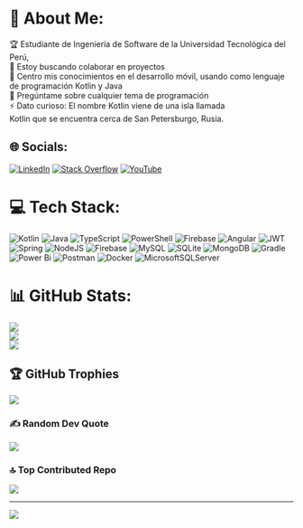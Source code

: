 # 💫 About Me:
🏆 Estudiante de Ingeniería de Software de la Universidad Tecnológica del Perú, <br>
👯 Estoy buscando colaborar en proyectos<br>🌱 Centro mis conocimientos en el desarrollo móvil, usando como lenguaje de programación Kotlin y Java<br>💬 Pregúntame sobre cualquier tema de programación <br>⚡ Dato curioso: El nombre Kotlin viene de una isla llamada <br>      Kotlin que se encuentra cerca de San Petersburgo, Rusia.


## 🌐 Socials:
[![LinkedIn](https://img.shields.io/badge/LinkedIn-%230077B5.svg?logo=linkedin&logoColor=white)](https://linkedin.com/in/josepeca47609b212) [![Stack Overflow](https://img.shields.io/badge/-Stackoverflow-FE7A16?logo=stack-overflow&logoColor=white)](https://stackoverflow.com/users/22206819) [![YouTube](https://img.shields.io/badge/YouTube-%23FF0000.svg?logo=YouTube&logoColor=white)](https://youtube.com/channel/UCZG97cWbovxDqfhLHTfjSmw) 

# 💻 Tech Stack:
![Kotlin](https://img.shields.io/badge/kotlin-%237F52FF.svg?style=for-the-badge&logo=kotlin&logoColor=white) ![Java](https://img.shields.io/badge/java-%23ED8B00.svg?style=for-the-badge&logo=openjdk&logoColor=white) ![TypeScript](https://img.shields.io/badge/typescript-%23007ACC.svg?style=for-the-badge&logo=typescript&logoColor=white) ![PowerShell](https://img.shields.io/badge/PowerShell-%235391FE.svg?style=for-the-badge&logo=powershell&logoColor=white) ![Firebase](https://img.shields.io/badge/firebase-%23039BE5.svg?style=for-the-badge&logo=firebase) ![Angular](https://img.shields.io/badge/angular-%23DD0031.svg?style=for-the-badge&logo=angular&logoColor=white) ![JWT](https://img.shields.io/badge/JWT-black?style=for-the-badge&logo=JSON%20web%20tokens) ![Spring](https://img.shields.io/badge/spring-%236DB33F.svg?style=for-the-badge&logo=spring&logoColor=white) ![NodeJS](https://img.shields.io/badge/node.js-6DA55F?style=for-the-badge&logo=node.js&logoColor=white) ![Firebase](https://img.shields.io/badge/Firebase-039BE5?style=for-the-badge&logo=Firebase&logoColor=white) ![MySQL](https://img.shields.io/badge/mysql-%2300000f.svg?style=for-the-badge&logo=mysql&logoColor=white) ![SQLite](https://img.shields.io/badge/sqlite-%2307405e.svg?style=for-the-badge&logo=sqlite&logoColor=white) ![MongoDB](https://img.shields.io/badge/MongoDB-%234ea94b.svg?style=for-the-badge&logo=mongodb&logoColor=white) ![Gradle](https://img.shields.io/badge/Gradle-02303A.svg?style=for-the-badge&logo=Gradle&logoColor=white) ![Power Bi](https://img.shields.io/badge/power_bi-F2C811?style=for-the-badge&logo=powerbi&logoColor=black) ![Postman](https://img.shields.io/badge/Postman-FF6C37?style=for-the-badge&logo=postman&logoColor=white) ![Docker](https://img.shields.io/badge/docker-%230db7ed.svg?style=for-the-badge&logo=docker&logoColor=white) ![MicrosoftSQLServer](https://img.shields.io/badge/Microsoft%20SQL%20Server-CC2927?style=for-the-badge&logo=microsoft%20sql%20server&logoColor=white)
# 📊 GitHub Stats:
![](https://github-readme-stats.vercel.app/api?username=JoseDPerez11&theme=blue-green&hide_border=false&include_all_commits=false&count_private=false)<br/>
![](https://github-readme-streak-stats.herokuapp.com/?user=JoseDPerez11&theme=blue-green&hide_border=false)<br/>
![](https://github-readme-stats.vercel.app/api/top-langs/?username=JoseDPerez11&theme=blue-green&hide_border=false&include_all_commits=false&count_private=false&layout=compact)

## 🏆 GitHub Trophies
![](https://github-profile-trophy.vercel.app/?username=JoseDPerez11&theme=onestar&no-frame=false&no-bg=true&margin-w=4)

### ✍️ Random Dev Quote
![](https://quotes-github-readme.vercel.app/api?type=vetical&theme=dark)

### 🔝 Top Contributed Repo
![](https://github-contributor-stats.vercel.app/api?username=JoseDPerez11&limit=5&theme=dracula&combine_all_yearly_contributions=true)

---
[![](https://visitcount.itsvg.in/api?id=JoseDPerez11&icon=0&color=3)](https://visitcount.itsvg.in)

<!-- Proudly created with GPRM ( https://gprm.itsvg.in ) -->
